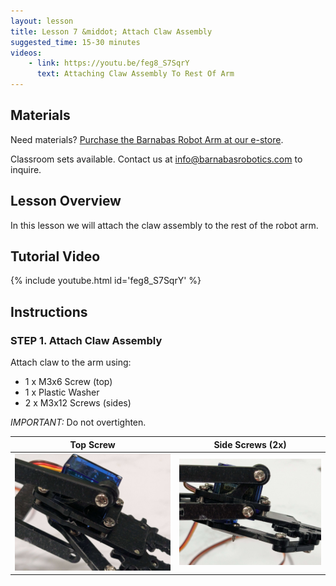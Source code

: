 ```yaml
---
layout: lesson
title: Lesson 7 &middot; Attach Claw Assembly
suggested_time: 15-30 minutes
videos:
    - link: https://youtu.be/feg8_S7SqrY
      text: Attaching Claw Assembly To Rest Of Arm
---
```




## Materials

Need materials?  [Purchase the Barnabas Robot Arm at our e-store](https://shop.barnabasrobotics.com/collections/classroom-robotics-kits/products/barnabas-arduino-compatible-robot-arm-kit-with-joystick-control-ages-11).  

Classroom sets available.  Contact us at info@barnabasrobotics.com to inquire. 

## Lesson Overview

In this lesson we will attach the claw assembly to the rest of the robot arm.

## Tutorial Video

{% include youtube.html id='feg8_S7SqrY' %}


## Instructions

### STEP 1. Attach Claw Assembly

Attach claw to the arm using:

- 1 x M3x6 Screw (top)
- 1 x Plastic Washer
- 2 x M3x12 Screws (sides)

*IMPORTANT:* Do not overtighten. 

|                          Top Screw                           |                       Side Screws (2x)                       |
| :----------------------------------------------------------: | :----------------------------------------------------------: |
| <u><img src="arm5 (12).jpg" style="zoom:57%;" class="image center" /></u> | <u><img src="arm5 (14).jpg" style="zoom:50%;" class="image center" /></u> |





